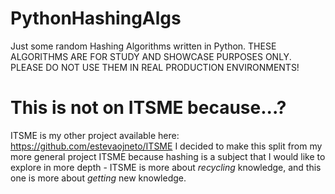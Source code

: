 # PythonHashingAlgs
Just some random Hashing Algorithms written in Python. 
THESE ALGORITHMS ARE FOR STUDY AND SHOWCASE PURPOSES ONLY. PLEASE DO NOT USE THEM IN REAL PRODUCTION ENVIRONMENTS!

# This is not on ITSME because...?
ITSME is my other project available here:
https://github.com/estevaojneto/ITSME
I decided to make this split from my more general project ITSME because hashing is a subject that I would like to explore in more depth - ITSME is more about *recycling* knowledge, and this one is more about *getting* new knowledge.
